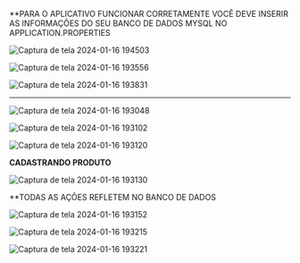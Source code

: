 **PARA O APLICATIVO FUNCIONAR CORRETAMENTE VOCÊ DEVE INSERIR AS INFORMAÇÕES DO SEU BANCO DE DADOS MYSQL NO APPLICATION.PROPERTIES

![Captura de tela 2024-01-16 194503](https://github.com/GustavoTeodozio/nunessport/assets/108893339/684027e6-6f37-43b2-b40a-7b40d9b9efaf)

![Captura de tela 2024-01-16 193556](https://github.com/GustavoTeodozio/nunessport/assets/108893339/c45ddf44-eecd-4f55-b864-ce0f42fcd8ab)

![Captura de tela 2024-01-16 193831](https://github.com/GustavoTeodozio/nunessport/assets/108893339/530a2374-bfaf-41c9-a873-e4993a68cd2d)


---------------------------------------


![Captura de tela 2024-01-16 193048](https://github.com/GustavoTeodozio/nunessport/assets/108893339/b82ee147-3575-4f89-9162-61a88cf11e45)


![Captura de tela 2024-01-16 193102](https://github.com/GustavoTeodozio/nunessport/assets/108893339/e12c166b-0e7f-4028-a474-e7aa533bd009)


![Captura de tela 2024-01-16 193120](https://github.com/GustavoTeodozio/nunessport/assets/108893339/9e11a04b-23d7-4513-9e6e-75cbb1014b84)


**CADASTRANDO PRODUTO**

![Captura de tela 2024-01-16 193130](https://github.com/GustavoTeodozio/nunessport/assets/108893339/8e43f5f3-890f-4aba-b398-93c72d74229e)

**TODAS AS AÇÕES REFLETEM NO BANCO DE DADOS 


![Captura de tela 2024-01-16 193152](https://github.com/GustavoTeodozio/nunessport/assets/108893339/3165cac5-52f7-4eeb-9515-bd642ed2b589)


![Captura de tela 2024-01-16 193215](https://github.com/GustavoTeodozio/nunessport/assets/108893339/7f1a55ae-87ab-4a24-8920-b71384d73441)


![Captura de tela 2024-01-16 193221](https://github.com/GustavoTeodozio/nunessport/assets/108893339/6a9c1fb3-79c5-4629-bfa6-3da48c549a9e)
